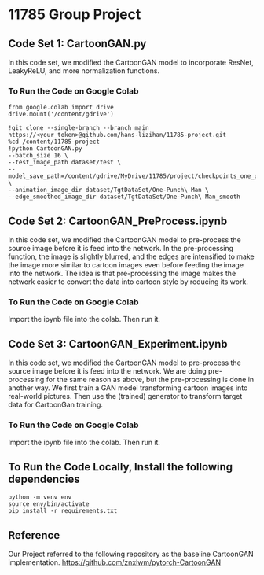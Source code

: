 # 11785 Group Project

## Code Set 1: CartoonGAN.py
In this code set, we modified the CartoonGAN model to incorporate ResNet, LeakyReLU, and more normalization functions.

### To Run the Code on Google Colab

```
from google.colab import drive
drive.mount('/content/gdrive')

!git clone --single-branch --branch main https://<your_token>@github.com/hans-lizihan/11785-project.git
%cd /content/11785-project
!python CartoonGAN.py 
--batch_size 16 \
--test_image_path dataset/test \
--model_save_path=/content/gdrive/MyDrive/11785/project/checkpoints_one_punch/ \
--animation_image_dir dataset/TgtDataSet/One-Punch\ Man \
--edge_smoothed_image_dir dataset/TgtDataSet/One-Punch\ Man_smooth
```

## Code Set 2: CartoonGAN_PreProcess.ipynb
In this code set, we modified the CartoonGAN model to pre-process the source image before it is feed into the network. In the pre-processing function, the image is slightly blurred, and the edges are intensified to make the image more similar to cartoon images even before feeding the image into the network. The idea is that pre-processing the image makes the network easier to convert the data into cartoon style by reducing its work.


### To Run the Code on Google Colab
Import the ipynb file into the colab. Then run it.

## Code Set 3: CartoonGAN_Experiment.ipynb
In this code set, we modified the CartoonGAN model to pre-process the source image before it is feed into the network. We are doing pre-processing for the same reason as above, but the pre-processing is done in another way. We first train a GAN model transforming cartoon images into real-world pictures. Then use the (trained) generator to transform target data for CartoonGan training.


### To Run the Code on Google Colab
Import the ipynb file into the colab. Then run it.


## To Run the Code Locally, Install the following dependencies

```
python -m venv env
source env/bin/activate
pip install -r requirements.txt
```

## Reference
Our Project referred to the following repository as the baseline CartoonGAN implementation.
https://github.com/znxlwm/pytorch-CartoonGAN
